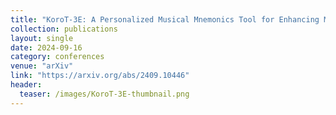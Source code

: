 ```yaml
---
title: "KoroT-3E: A Personalized Musical Mnemonics Tool for Enhancing Memory Retention of Complex Computer Science Concepts"
collection: publications
layout: single
date: 2024-09-16
category: conferences
venue: "arXiv"
link: "https://arxiv.org/abs/2409.10446"
header:
  teaser: /images/KoroT-3E-thumbnail.png
---
```


